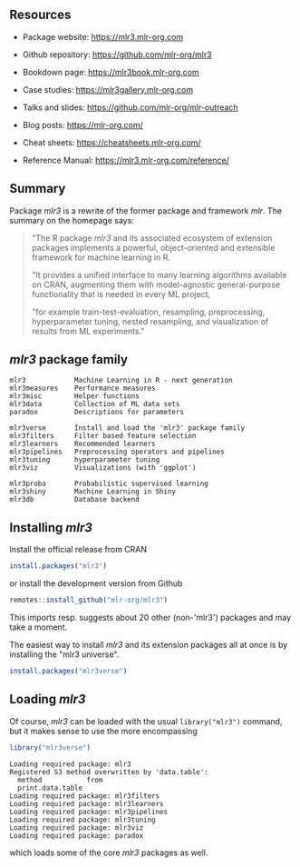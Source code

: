 ## Resources

* Package website: https://mlr3.mlr-org.com
* Github repository: https://github.com/mlr-org/mlr3
* Bookdown page: https://mlr3book.mlr-org.com
* Case studies: https://mlr3gallery.mlr-org.com

* Talks and slides: https://github.com/mlr-org/mlr-outreach
* Blog posts: https://mlr-org.com/
* Cheat sheets: https://cheatsheets.mlr-org.com/
* Reference Manual: https://mlr3.mlr-org.com/reference/


## Summary

Package *mlr3* is a rewrite of the former package and framework *mlr*. The summary on the homepage says:

> "The R package *mlr3* and its associated ecosystem of extension packages implements a powerful, object-oriented and extensible framework for machine learning in R.
> 
> "It provides a unified interface to many learning algorithms available on CRAN, augmenting them with model-agnostic general-purpose functionality that is needed in every ML project,
> 
> "for example train-test-evaluation, resampling, preprocessing, hyperparameter tuning, nested resampling, and visualization of results from ML experiments."


## *mlr3* package family

    mlr3            Machine Learning in R - next generation
    mlr3measures    Performance measures
    mlr3misc        Helper functions
    mlr3data        Collection of ML data sets
    paradox         Descriptions for parameters

    mlr3verse       Install and load the 'mlr3' package family
    mlr3filters     Filter based feature selection
    mlr3learners    Recommended learners
    mlr3pipelines   Preprocessing operators and pipelines
    mlr3tuning      hyperparameter tuning
    mlr3viz         Visualizations (with 'ggplot')

    mlr3proba       Probabilistic supervised learning
    mlr3shiny       Machine Learning in Shiny
    mlr3db          Database backend


## Installing *mlr3*

Install the official release from CRAN
```r
install.packages("mlr3")
```
or install the development version from Github
```r
remotes::install_github("mlr-org/mlr3")
```
This imports resp. suggests about 20 other (non-'mlr3') packages and may take a moment.

The easiest way to install *mlr3* and its extension packages all at once is by installing the "mlr3 universe".

```r
install.packages("mlr3verse")
```


## Loading *mlr3*

Of course, *mlr3* can be loaded with the usual `library("mlr3")` command, but it makes sense to use the more encompassing
```r
library("mlr3verse")
```
```
Loading required package: mlr3
Registered S3 method overwritten by 'data.table':
  method           from
  print.data.table     
Loading required package: mlr3filters
Loading required package: mlr3learners
Loading required package: mlr3pipelines
Loading required package: mlr3tuning
Loading required package: mlr3viz
Loading required package: paradox
```
which loads some of the core *mlr3* packages as well.
